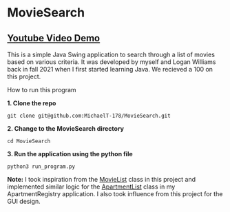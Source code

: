 # MovieSearch
## <u>[Youtube Video Demo](https://youtu.be/zNmHXOQN9qs?si=-Qd33iWEqJq7lEYx)</u>

This is a simple Java Swing application to search through a list of movies based 
on various criteria. It was developed by myself and Logan Williams back in fall 2021
when I first started learning Java. We recieved a 100 on this project.

How to run this program 


**1. Clone the repo**
```
git clone git@github.com:MichaelT-178/MovieSearch.git
```

**2. Change to the MovieSearch directory**
```
cd MovieSearch
```

**3. Run the application using the python file**
```
python3 run_program.py
```

**Note:** I took inspiration from the [MovieList](https://github.com/MichaelT-178/MovieSearch/blob/main/src/MovieList.java) class in this project and implemented similar
logic for the [ApartmentList](https://github.com/MichaelT-178/ApartmentRegistry/blob/main/src/ApartmentList.java) class in my ApartmentRegistry application. I also took influence from this project for the GUI design.